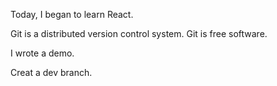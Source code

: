 <!--Creat by CuiKe 2017-01-11-->
Today, I began to learn React.

Git is a distributed version control system.
Git is free software.

<!--Today is 2017-01-12 -->
I wrote a demo.

<!--2017-01-17-->
Creat a dev branch.
